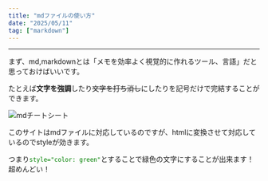 ```yaml
---
title: "mdファイルの使い方"
date: "2025/05/11"
tag: ["markdown"]
---
```

___

まず、md,markdownとは「メモを効率よく視覚的に作れるツール、言語」だと思っておけばいいです。

たとえば**文字を強調**したり~~文字を打ち消し~~にしたりを記号だけで完結することができます。

![mdチートシート](/images/mdfiletp.png)

このサイトはmdファイルに対応しているのですが、htmlに変換させて対応しているのでstyleが効きます。

つまり<span style="color: green">`style="color: green"`</span>とすることで緑色の文字にすることが出来ます！超めんどい！